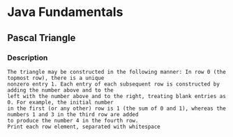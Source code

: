 # Java Fundamentals

## Pascal Triangle

### Description

    The triangle may be constructed in the following manner: In row 0 (the topmost row), there is a unique
    nonzero entry 1. Each entry of each subsequent row is constructed by adding the number above and to the
    left with the number above and to the right, treating blank entries as 0. For example, the initial number
    in the first (or any other) row is 1 (the sum of 0 and 1), whereas the numbers 1 and 3 in the third row are added
    to produce the number 4 in the fourth row.
    Print each row element, separated with whitespace
